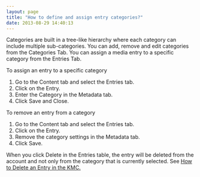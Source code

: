 ```yaml
---
layout: page
title: "How to define and assign entry categories?"
date: 2013-08-29 14:40:13
---
```


Categories are built in a tree-like hierarchy where each category can include multiple sub-categories. You can add, remove and edit categories from the Categories Tab. You can assign a media entry to a specific category from the Entries Tab.

<p class="mce-procedure">
  To assign an entry to a specific category
</p>

1.  Go to the Content tab and select the Entries tab.
2.  Click on the Entry.
3.  Enter the Category in the Metadata tab. 
4.  Click Save and Close.

<p class="mce-procedure">
  To remove an entry from a category
</p>

1.  Go to the Content tab and select the Entries tab.
2.  Click on the Entry.
3.  Remove the category settings in the Metadata tab.
4.  Click Save.

<p class="mce-note-graphic">
  <span>When you click Delete in the Entries table, the entry will be deleted from the account and not only from the category that is currently selected. See </span><a href="{{site.url}}/documentation/Knowledge/how-delete-entry-kmc.html" target="_blank">How to Delete an Entry in the KMC<span>.</span></a>
</p>